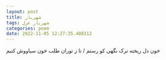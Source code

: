 ```yaml
---
layout: post
title: شهریار
tags: شهریار غزل
categories: poem
date: 2022-11-05 12:27:35.408312
---
```


خون دل ریخته ترک نگهی کو رستم / تا ز توران طلب خون سیاووش کنیم